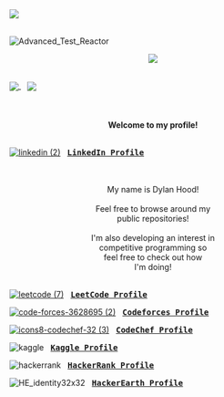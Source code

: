 <picture>
  <source media="(prefers-color-scheme: dark)" srcset="https://readme-typing-svg.demolab.com/?lines=Quantitative%20Developer;Software%20Engineer;Fullstack%20Developer;Interest%20In%20Machine%20Learning%20%26%20Quantitative%20Research&font=Archivo+Black&center=true&color=FF0000FF&size=45&weight=900&height=70&pause=1000&width=1700&duration=2500" />
  <img src="https://readme-typing-svg.demolab.com/?lines=Quantitative%20Developer;Software%20Engineer;Fullstack%20Developer;Interest%20In%20Machine%20Learning%20%26%20Quantitative%20Research&font=Fira%20Code&center=true&color=FFCA26FF&size=45&weight=900&height=70&pause=1000&width=1700&duration=2500" />
</picture>

<div>&nbsp;</div>

![Advanced_Test_Reactor](https://user-images.githubusercontent.com/66035537/206880151-db91a41d-ecab-455f-a46a-abb890c640c4.jpg)
</br>

<p align="center">  
  <a href="github.com/dylanhood/"><img src="https://komarev.com/ghpvc/?username=dylanhood&style=flat-square" /></a>
</p>

<div>&ensp;</div>

<a href="https://github.com/dylanhood/github-readme-stats">
  <img align="center" src="https://streak-stats.demolab.com?user=dylanhood&theme=git-dark&hide_longest_streak=true&hide_current_streak=true&card_width=350" />
</a>&ensp;
<a href="https://github.com/dylanhood/top-langs">
  <img align="center" src="https://github-readme-stats.vercel.app/api/top-langs/?username=dylanhood&custom_title=Used%20Languages&hide_progress=true&theme=dark&langs_count=10&hide=jupyter%20notebook&card_width=450&text_color=fff&title_color=fff&bg_color=30,e96443,904e95" />
</a>

 <div><b>&ensp;</b></div>
 
 <div><b>&ensp;</b></div>
 
 <div><b>&ensp;</b></div>

  <div><center><b>Welcome to my profile!</b></center></div>
  <div><b>&ensp;</b></div>
  
 [![linkedin (2)](https://user-images.githubusercontent.com/66035537/211176328-96d1f229-81fa-4a49-a845-d549eabaee54.png)](https://www.linkedin.com/in/dylandantehood/) 
 &nbsp; <a href="https://www.linkedin.com/in/dylandantehood/"><kbd><b>LinkedIn Profile</b></kbd></a>
 
 <br>
  
  <div><b>&ensp;</b></div>
  <div><center>My name is Dylan Hood!</center></div>
  <div>&ensp;</div>
  <div><center>Feel free to browse around my</center></div>
  <div><center>public repositories!</center></div>
  <div>&ensp;</div>
  <div><center>I'm also developing an interest in</center></div>
  <div><center>competitive programming so</center></div>
  <div><center>feel free to check out how</center></div>
  <center>I'm doing!</center>
  <div>&ensp;</div>
  
  [![leetcode (7)](https://user-images.githubusercontent.com/66035537/201956658-4052d2ea-1fb9-40a8-8143-1452fb1007cc.png)](https://leetcode.com/dylanhood/) &nbsp; <a href="https://leetcode.com/dylanhood/"><kbd><b>LeetCode Profile</b></kbd></a>
  
  [![code-forces-3628695 (2)](https://user-images.githubusercontent.com/66035537/201957944-983ea457-9c91-4d39-b15d-90784650d45a.png)](https://codeforces.com/profile/IAmFractallyWrong) &nbsp; <a href="https://codeforces.com/profile/IAmFractallyWrong"><kbd><b>Codeforces Profile</b></kbd></a>
  
  [![icons8-codechef-32 (3)](https://user-images.githubusercontent.com/66035537/201962092-59ce5a77-84a8-4979-a1c3-075b8cf6f27e.png)](https://www.codechef.com/users/dylandhood) &nbsp; <a href="https://www.codechef.com/users/dylandhood"><kbd><b>CodeChef Profile</b></kbd></a>
  
  ![kaggle](https://user-images.githubusercontent.com/66035537/230707983-b5835b99-627e-4951-a115-76732d10de15.png)&nbsp;&nbsp; <a href="https://www.kaggle.com/dylanhood"><kbd><b>Kaggle Profile</b></kbd></a>

![hackerrank](https://user-images.githubusercontent.com/66035537/230708230-b4c2fc58-b99b-43bf-aea5-6aa0f3ab101d.png)&nbsp;&nbsp; <a href="https://www.hackerrank.com/dylandhood"><kbd><b>HackerRank Profile</b></kbd></a>

![HE_identity32x32](https://user-images.githubusercontent.com/66035537/230708638-97eba0a4-3468-4e37-8389-93e2c6538eb2.png)&nbsp;&nbsp; <a href="https://www.hackerearth.com/@dylandhood"><kbd><b>HackerEarth Profile</b></kbd></a>


